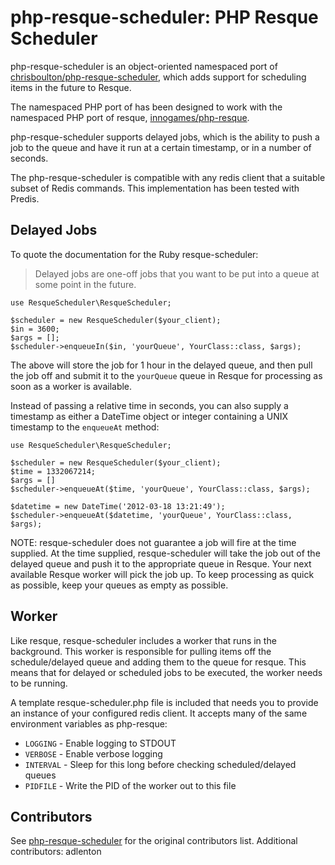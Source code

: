 php-resque-scheduler: PHP Resque Scheduler
==========================================

php-resque-scheduler is an object-oriented namespaced port of [chrisboulton/php-resque-scheduler](https://github.com/chrisboulton/php-resque-scheduler),
which adds support for scheduling items in the future to Resque.

The namespaced PHP port of has been designed to work with the namespaced PHP port of resque,
[innogames/php-resque](https://github.com/innogames/php-resque).

php-resque-scheduler supports delayed jobs, which is the ability to push a job to the queue and have it run at a certain
timestamp, or in a number of seconds.

The php-resque-scheduler is compatible with any redis client that a suitable subset of Redis commands.
This implementation has been tested with Predis.

## Delayed Jobs

To quote the documentation for the Ruby resque-scheduler:

> Delayed jobs are one-off jobs that you want to be put into a queue at some
point in the future.
   
    use ResqueScheduler\ResqueScheduler;

    $scheduler = new ResqueScheduler($your_client);
    $in = 3600;
    $args = [];
    $scheduler->enqueueIn($in, 'yourQueue', YourClass::class, $args);

The above will store the job for 1 hour in the delayed queue, and then pull the
job off and submit it to the `yourQueue` queue in Resque for processing as soon as
a worker is available.

Instead of passing a relative time in seconds, you can also supply a timestamp
as either a DateTime object or integer containing a UNIX timestamp to the
`enqueueAt` method:

	use ResqueScheduler\ResqueScheduler;

    $scheduler = new ResqueScheduler($your_client);
    $time = 1332067214;
    $args = []
    $scheduler->enqueueAt($time, 'yourQueue', YourClass::class, $args);

	$datetime = new DateTime('2012-03-18 13:21:49');
	$scheduler->enqueueAt($datetime, 'yourQueue', YourClass::class, $args);

NOTE: resque-scheduler does not guarantee a job will fire at the time supplied.
At the time supplied, resque-scheduler will take the job out of the delayed
queue and push it to the appropriate queue in Resque. Your next available Resque
worker will pick the job up. To keep processing as quick as possible, keep your
queues as empty as possible.

## Worker

Like resque, resque-scheduler includes a worker that runs in the background. This
worker is responsible for pulling items off the schedule/delayed queue and adding
them to the queue for resque. This means that for delayed or scheduled jobs to be
executed, the worker needs to be running.

A template resque-scheduler.php file is included that needs you to provide an instance of your configured redis client.
It accepts many of the same environment variables as php-resque:

* `LOGGING` - Enable logging to STDOUT
* `VERBOSE` - Enable verbose logging
* `INTERVAL` - Sleep for this long before checking scheduled/delayed queues
* `PIDFILE` - Write the PID of the worker out to this file

## Contributors ##

See [php-resque-scheduler](https://github.com/chrisboulton/php-resque-scheduler) for the original contributors list.
Additional contributors:
adlenton